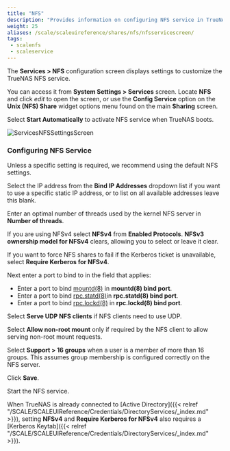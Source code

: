 ```yaml
---
title: "NFS"
description: "Provides information on configuring NFS service in TrueNAS SCALE."
weight: 25
aliases: /scale/scaleuireference/shares/nfs/nfsservicescreen/
tags:
 - scalenfs
 - scaleservice
---
```




The **Services > NFS** configuration screen displays settings to customize the TrueNAS NFS service.

You can access it from **System Settings > Services** screen. Locate **NFS** and click <i class="material-icons" aria-hidden="true" title="Configure">edit</i> to open the screen, or use the **Config Service** option on the **Unix (NFS) Share** widget options menu found on the main **Sharing** screen.

Select **Start Automatically** to activate NFS service when TrueNAS boots.

![ServicesNFSSettingsScreen](/images/SCALE/SystemSettings/ServicesNFSSettingsScreen.png "Services NFS Options")

### Configuring NFS Service

Unless a specific setting is required, we recommend using the default NFS settings.

Select the IP address from the **Bind IP Addresses** dropdown list if you want to use a specific static IP address, or to list on all available addresses leave this blank.

Enter an optimal number of threads used by the kernel NFS server in **Number of threads**. 

If you are using NFSv4 select **NFSv4** from **Enabled Protocols**. **NFSv3 ownership model for NFSv4** clears, allowing you to select or leave it clear.

If you want to force NFS shares to fail if the Kerberos ticket is unavailable, select **Require Kerberos for NFSv4**.

Next enter a port to bind to in the field that applies:

* Enter a port to bind [mountd(8)](https://man7.org/linux/man-pages/man8/mountd.8.html) in **mountd(8) bind port**. 
* Enter a port to bind [rpc.statd(8)](https://man7.org/linux/man-pages/man8/statd.8.html)in **rpc.statd(8) bind port**.
* Enter a port to bind [rpc.lockd(8)](https://linux.die.net/man/8/rpc.lockd) in **rpc.lockd(8) bind port**.

Select **Serve UDP NFS clients** if NFS clients need to use UDP.

Select **Allow non-root mount** only if required by the NFS client to allow serving non-root mount requests. 

Select **Support > 16 groups** when a user is a member of more than 16 groups. This assumes group membership is configured correctly on the NFS server.

Click **Save**.

Start the NFS service.

When TrueNAS is already connected to [Active Directory]({{< relref "/SCALE/SCALEUIReference/Credentials/DirectoryServices/_index.md" >}}), setting **NFSv4** and **Require Kerberos for NFSv4** also requires a [Kerberos Keytab]({{< relref "/SCALE/SCALEUIReference/Credentials/DirectoryServices/_index.md" >}}). 
